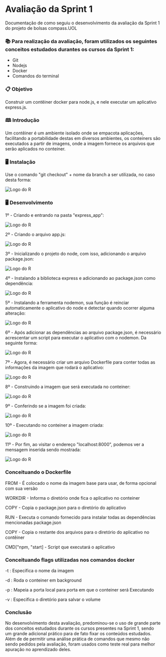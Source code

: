 # Avaliação da Sprint 1

Documentação de como seguiu o desenvolvimento da avaliação da Sprint 1 do projeto de bolsas compass.UOL

### 📚 Para realização da avaliação, foram utilizados os seguintes conceitos estudados durantes os cursos da Sprint 1:

+ Git
+ Nodejs
+ Docker
+ Comandos do terminal
### 📋 Objetivo

Construir um contêiner docker para node.js, e nele executar um aplicativo express.js.

### 🕮 Introdução

Um contêiner é um ambiente isolado onde se empacota aplicações, facilitando a portabilidade destas em diversos ambientes, os conteiners são executados a partir de imagens, onde a imagem fornece os arquivos que serão aplicados no conteiner.
### 🖥️ Instalação

Use o comando "git checkout" + nome da branch a ser utilizada, no caso desta forma:

![Logo do R](https://user-images.githubusercontent.com/80013300/205464530-4dd2a3ad-2046-42c0-af81-0abe7f10759b.png)


### 🖥️ Desenvolvimento

1º - Criando e entrando na pasta "express_app":

![Logo do R](https://user-images.githubusercontent.com/80013300/205458788-a3a7df4d-fc4c-4a57-bd23-aa9527177d58.png)

2º - Criando o arquivo app.js:

![Logo do R](https://user-images.githubusercontent.com/80013300/205458786-d55bf673-10c6-45f3-8fa8-c491b9101a0b.png)

3º - Inicializando o projeto do node, com isso, adicionando o arquivo package.json:

![Logo do R](https://user-images.githubusercontent.com/80013300/205458791-267de3b6-3fc3-4ebd-aa86-ae0629fd1eb7.png)

4º - Instalando a biblioteca express e adicionando ao package.json como dependência:

![Logo do R](https://user-images.githubusercontent.com/80013300/205458793-f436d680-2052-4732-996d-d4866276ad79.png)

5º - Instalando a ferramenta nodemon, sua função é reinciar automaticamente o aplicativo do node e detectar quando ocorrer alguma alteração:

![Logo do R](https://user-images.githubusercontent.com/80013300/205458794-0383421d-8d43-401c-ab14-294ed2391e5a.png)

6º - Após adicionar as dependências ao arquivo package.json, é necessário acrescentar um script para executar o aplicativo com o nodemon. Da seguinte forma:

![Logo do R](https://user-images.githubusercontent.com/80013300/205458782-1b9189ae-c7e5-4258-8953-e21d10e67dff.png)

7º - Agora, é necessário criar um arquivo Dockerfile para conter todas as informações da imagem que rodará o aplicativo:

![Logo do R](https://user-images.githubusercontent.com/80013300/205458784-cd1793d2-05b6-4bfa-9d25-ae14ca8b782d.png)

8º - Construindo a imagem que será executada no conteiner:

![Logo do R](https://user-images.githubusercontent.com/80013300/205458783-8904e2f7-2421-4a6f-a7ea-14a20584b4f9.png)

9º - Conferindo se a imagem foi criada:

![Logo do R](https://user-images.githubusercontent.com/80013300/205458796-e2d52bd1-eb29-4684-a704-02d6054e4e34.png)

10º - Executando no conteiner a imagem criada:

![Logo do R](https://user-images.githubusercontent.com/80013300/205458790-a90ba138-9e75-4eba-84fc-c0f55f372fc9.png)

11º - Por fim, ao visitar o endereço "localhost:8000", podemos ver a mensagem inserida sendo mostrada:

![Logo do R](https://user-images.githubusercontent.com/80013300/205460498-b66cddcc-ecd9-48b4-9ab8-a11932cdc5c3.png)




### Conceituando o Dockerfile 

FROM - É colocado o nome da imagem base para usar, de forma opcional com sua versão

WORKDIR - Informa o diretório onde fica o aplicativo no conteiner

COPY - Copia o package.json para o diretório do aplicativo

RUN - Executa o comando fornecido para instalar todas as dependências mencionadas package.json

COPY - Copia o restante dos arquivos para o diretório do aplicativo no contêiner

CMD["npm, "start] - Script que executará o aplicativo


### Conceituando flags utilizadas nos comandos docker


-t : Especifica o nome da imagem

-d : Roda o conteiner em background

-p : Mapeia a porta local para porta em que o conteiner será Executando

-v : Especifica o diretório para salvar o volume

### Conclusão
 No desenvolvimento desta avaliação, predominou-se o uso de grande parte dos conceitos estudados durante os cursos presentes na Sprint 1, sendo um grande adicional prático para de fato fixar os conteúdos estudados. Além de de permitir uma análise prática de comandos que mesmo não sendo pedidos pela avaliação, foram usados como teste real para melhor apuração no aprendizado deles.
